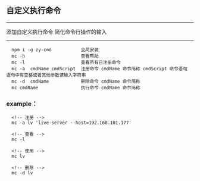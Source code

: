 ## 自定义执行命令

---

添加自定义执行命令 简化命令行操作的输入

---

```
  npm i -g zy-cmd           全局安装
  mc -h                     查看帮助
  mc -l                     查看所有已注册命令
  mc -a  cmdName cmdScript  注册命令 cmdName 命令简称 cmdScript 命令语句 语句中有空格或者其他参数请输入字符串
  mc -d  cmdName            删除命令 cmdName 命令简称
  mc cmdName                执行命令 cmdName 命令简称
```

### example：

```
  <!-- 注册 -->
  mc -a lv 'live-server --host=192.168.101.177'

  <!-- 查看 -->
  mc -l

  <!-- 使用 -->
  mc lv

  <!-- 删除 -->
  mc -d lv
```
